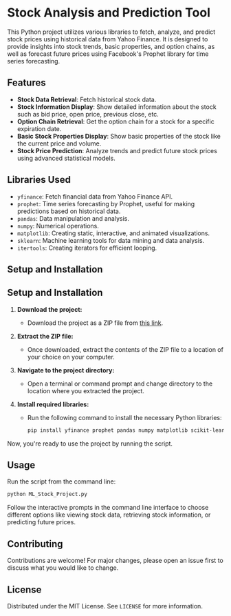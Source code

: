 # Stock Analysis and Prediction Tool

This Python project utilizes various libraries to fetch, analyze, and predict stock prices using historical data from Yahoo Finance. It is designed to provide insights into stock trends, basic properties, and option chains, as well as forecast future prices using Facebook's Prophet library for time series forecasting.

## Features

- **Stock Data Retrieval**: Fetch historical stock data.
- **Stock Information Display**: Show detailed information about the stock such as bid price, open price, previous close, etc.
- **Option Chain Retrieval**: Get the option chain for a stock for a specific expiration date.
- **Basic Stock Properties Display**: Show basic properties of the stock like the current price and volume.
- **Stock Price Prediction**: Analyze trends and predict future stock prices using advanced statistical models.

## Libraries Used

- `yfinance`: Fetch financial data from Yahoo Finance API.
- `prophet`: Time series forecasting by Prophet, useful for making predictions based on historical data.
- `pandas`: Data manipulation and analysis.
- `numpy`: Numerical operations.
- `matplotlib`: Creating static, interactive, and animated visualizations.
- `sklearn`: Machine learning tools for data mining and data analysis.
- `itertools`: Creating iterators for efficient looping.

## Setup and Installation
## Setup and Installation

1. **Download the project:**
   - Download the project as a ZIP file from [this link](https://github.com/Angel-Leon15/Stock-Analysis-and-Prediction/blob/main/ML_Stock_Project.zip).

2. **Extract the ZIP file:**
   - Once downloaded, extract the contents of the ZIP file to a location of your choice on your computer.

3. **Navigate to the project directory:**
   - Open a terminal or command prompt and change directory to the location where you extracted the project.

4. **Install required libraries:**
   - Run the following command to install the necessary Python libraries:
     ```bash
     pip install yfinance prophet pandas numpy matplotlib scikit-learn
     ```

Now, you're ready to use the project by running the script.



## Usage
Run the script from the command line:
   ```bash
   python ML_Stock_Project.py
   ```
Follow the interactive prompts in the command line interface to choose different options like viewing stock data, retrieving stock information, or predicting future prices.

## Contributing

Contributions are welcome! For major changes, please open an issue first to discuss what you would like to change.

## License

Distributed under the MIT License. See `LICENSE` for more information.
